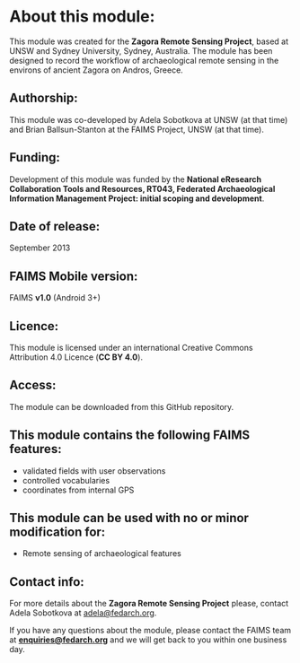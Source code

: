 # About this module:
This module was created for the **Zagora Remote Sensing Project**, based at UNSW and Sydney University, Sydney, Australia. The module has been designed to record the workflow of archaeological remote sensing in the environs of ancient Zagora on Andros, Greece.

## Authorship:
This module was co-developed by Adela Sobotkova at UNSW (at that time) and Brian Ballsun-Stanton at the FAIMS Project, UNSW (at that time).

## Funding:
Development of this module was funded by the **National eResearch Collaboration Tools and Resources, RT043, Federated Archaeological Information Management Project: initial scoping and development**.

## Date of release:
September 2013 

## FAIMS Mobile version:
FAIMS **v1.0** (Android 3+)

## Licence:
This module is licensed under an international Creative Commons Attribution 4.0 Licence (**CC BY 4.0**).

## Access:
The module can be downloaded from this GitHub repository.  

## This module contains the following FAIMS features:
* validated fields with user observations
* controlled vocabularies
* coordinates from internal GPS

## This module can be used with no or minor modification for:
* Remote sensing of archaeological features

## Contact info:
For more details about the **Zagora Remote Sensing Project** please, contact Adela Sobotkova at adela@fedarch.org.

If you have any questions about the module, please contact the FAIMS team at **enquiries@fedarch.org** and we will get back to you within one business day.
